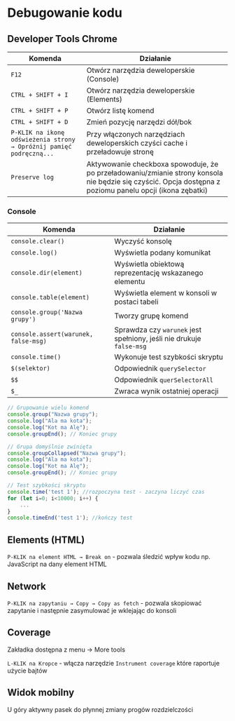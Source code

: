 # Debugowanie kodu

## Developer Tools Chrome

| Komenda                                                             | Działanie                                                                                                                                                 |
| ------------------------------------------------------------------- | --------------------------------------------------------------------------------------------------------------------------------------------------------- |
| `F12`                                                               | Otwórz narzędzia deweloperskie (Console)                                                                                                                  |
| `CTRL + SHIFT + I`                                                  | Otwórz narzędzia deweloperskie (Elements)                                                                                                                 |
| `CTRL + SHIFT + P`                                                  | Otwórz listę komend                                                                                                                                       |
| `CTRL + SHIFT + D`                                                  | Zmień pozycję narzędzi dół/bok                                                                                                                            |
| `P-KLIK na ikonę odświeżenia strony → Opróżnij pamięć podręczną...` | Przy włączonych narzędziach deweloperskich czyści cache i przeładowuje stronę                                                                             |
| `Preserve log`                                                      | Aktywowanie checkboxa spowoduje, że po przeładowaniu/zmianie strony konsola nie będzie się czyścić. Opcja dostępna z poziomu panelu opcji (ikona zębatki) |

### Console

| Komenda                              | Działanie                                                            |
| ------------------------------------ | -------------------------------------------------------------------- |
| `console.clear()`                    | Wyczyść konsolę                                                      |
| `console.log()`                      | Wyświetla podany komunikat                                           |
| `console.dir(element)`               | Wyświetla obiektową reprezentację wskazanego elementu                |
| `console.table(element)`             | Wyświetla element w konsoli w postaci tabeli                         |
| `console.group('Nazwa grupy')`       | Tworzy grupę komend                                                  |
| `console.assert(warunek, false-msg)` | Sprawdza czy `warunek` jest spełniony, jeśli nie drukuje `false-msg` |
| `console.time()`                     | Wykonuje test szybkości skryptu                                      |
| `$(selektor)`                        | Odpowiednik `querySelector`                                          |
| `$$`                                 | Odpowiednik `querSelectorAll`                                        |
| `$_`                                 | Zwraca wynik ostatniej operacji                                      |

```javascript
// Grupowanie wielu komend
console.group("Nazwa grupy");
console.log("Ala ma kota");
console.log("Kot ma Alę");
console.groupEnd(); // Koniec grupy

// Grupa domyślnie zwinięta
console.groupCollapsed("Nazwa grupy");
console.log("Ala ma kota");
console.log("Kot ma Alę");
console.groupEnd(); // Koniec grupy

// Test szybkości skryptu
console.time('test 1'); //rozpoczyna test - zaczyna liczyć czas
for (let i=0; i<10000; i++) {
    ...
}
console.timeEnd('test 1'); //kończy test
```

## Elements (HTML)

`P-KLIK na element HTML → Break on` - pozwala śledzić wpływ kodu np. JavaScript na dany element HTML

## Network

`P-KLIK na zapytaniu → Copy → Copy as fetch` - pozwala skopiować zapytanie i następnie zasymulować je wklejając do konsoli

## Coverage

Zakładka dostępna z menu → More tools

`L-KLIK na Kropce` - włącza narzędzie `Instrument coverage` które raportuje użycie bajtów

## Widok mobilny

U góry aktywny pasek do płynnej zmiany progów rozdzielczości
